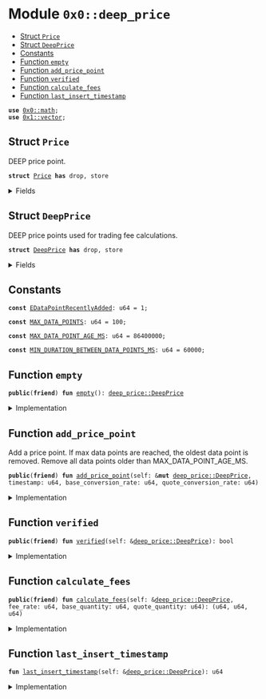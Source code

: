 
<a name="0x0_deep_price"></a>

# Module `0x0::deep_price`



-  [Struct `Price`](#0x0_deep_price_Price)
-  [Struct `DeepPrice`](#0x0_deep_price_DeepPrice)
-  [Constants](#@Constants_0)
-  [Function `empty`](#0x0_deep_price_empty)
-  [Function `add_price_point`](#0x0_deep_price_add_price_point)
-  [Function `verified`](#0x0_deep_price_verified)
-  [Function `calculate_fees`](#0x0_deep_price_calculate_fees)
-  [Function `last_insert_timestamp`](#0x0_deep_price_last_insert_timestamp)


<pre><code><b>use</b> <a href="math.md#0x0_math">0x0::math</a>;
<b>use</b> <a href="dependencies/move-stdlib/vector.md#0x1_vector">0x1::vector</a>;
</code></pre>



<a name="0x0_deep_price_Price"></a>

## Struct `Price`

DEEP price point.


<pre><code><b>struct</b> <a href="deep_price.md#0x0_deep_price_Price">Price</a> <b>has</b> drop, store
</code></pre>



<details>
<summary>Fields</summary>


<dl>
<dt>
<code>timestamp: u64</code>
</dt>
<dd>

</dd>
<dt>
<code>base_conversion_rate: u64</code>
</dt>
<dd>

</dd>
<dt>
<code>quote_conversion_rate: u64</code>
</dt>
<dd>

</dd>
</dl>


</details>

<a name="0x0_deep_price_DeepPrice"></a>

## Struct `DeepPrice`

DEEP price points used for trading fee calculations.


<pre><code><b>struct</b> <a href="deep_price.md#0x0_deep_price_DeepPrice">DeepPrice</a> <b>has</b> drop, store
</code></pre>



<details>
<summary>Fields</summary>


<dl>
<dt>
<code>prices: <a href="dependencies/move-stdlib/vector.md#0x1_vector">vector</a>&lt;<a href="deep_price.md#0x0_deep_price_Price">deep_price::Price</a>&gt;</code>
</dt>
<dd>

</dd>
<dt>
<code>index_to_replace: u64</code>
</dt>
<dd>

</dd>
<dt>
<code>cumulative_base: u64</code>
</dt>
<dd>

</dd>
<dt>
<code>cumulative_quote: u64</code>
</dt>
<dd>

</dd>
</dl>


</details>

<a name="@Constants_0"></a>

## Constants


<a name="0x0_deep_price_EDataPointRecentlyAdded"></a>



<pre><code><b>const</b> <a href="deep_price.md#0x0_deep_price_EDataPointRecentlyAdded">EDataPointRecentlyAdded</a>: u64 = 1;
</code></pre>



<a name="0x0_deep_price_MAX_DATA_POINTS"></a>



<pre><code><b>const</b> <a href="deep_price.md#0x0_deep_price_MAX_DATA_POINTS">MAX_DATA_POINTS</a>: u64 = 100;
</code></pre>



<a name="0x0_deep_price_MAX_DATA_POINT_AGE_MS"></a>



<pre><code><b>const</b> <a href="deep_price.md#0x0_deep_price_MAX_DATA_POINT_AGE_MS">MAX_DATA_POINT_AGE_MS</a>: u64 = 86400000;
</code></pre>



<a name="0x0_deep_price_MIN_DURATION_BETWEEN_DATA_POINTS_MS"></a>



<pre><code><b>const</b> <a href="deep_price.md#0x0_deep_price_MIN_DURATION_BETWEEN_DATA_POINTS_MS">MIN_DURATION_BETWEEN_DATA_POINTS_MS</a>: u64 = 60000;
</code></pre>



<a name="0x0_deep_price_empty"></a>

## Function `empty`



<pre><code><b>public</b>(<b>friend</b>) <b>fun</b> <a href="deep_price.md#0x0_deep_price_empty">empty</a>(): <a href="deep_price.md#0x0_deep_price_DeepPrice">deep_price::DeepPrice</a>
</code></pre>



<details>
<summary>Implementation</summary>


<pre><code><b>public</b>(package) <b>fun</b> <a href="deep_price.md#0x0_deep_price_empty">empty</a>(): <a href="deep_price.md#0x0_deep_price_DeepPrice">DeepPrice</a> {
    <a href="deep_price.md#0x0_deep_price_DeepPrice">DeepPrice</a> {
        prices: <a href="dependencies/move-stdlib/vector.md#0x1_vector">vector</a>[],
        index_to_replace: 0,
        cumulative_base: 0,
        cumulative_quote: 0,
    }
}
</code></pre>



</details>

<a name="0x0_deep_price_add_price_point"></a>

## Function `add_price_point`

Add a price point. If max data points are reached, the oldest data point is removed.
Remove all data points older than MAX_DATA_POINT_AGE_MS.


<pre><code><b>public</b>(<b>friend</b>) <b>fun</b> <a href="deep_price.md#0x0_deep_price_add_price_point">add_price_point</a>(self: &<b>mut</b> <a href="deep_price.md#0x0_deep_price_DeepPrice">deep_price::DeepPrice</a>, timestamp: u64, base_conversion_rate: u64, quote_conversion_rate: u64)
</code></pre>



<details>
<summary>Implementation</summary>


<pre><code><b>public</b>(package) <b>fun</b> <a href="deep_price.md#0x0_deep_price_add_price_point">add_price_point</a>(
    self: &<b>mut</b> <a href="deep_price.md#0x0_deep_price_DeepPrice">DeepPrice</a>,
    timestamp: u64,
    base_conversion_rate: u64,
    quote_conversion_rate: u64,
) {
    <b>assert</b>!(self.<a href="deep_price.md#0x0_deep_price_last_insert_timestamp">last_insert_timestamp</a>() + <a href="deep_price.md#0x0_deep_price_MIN_DURATION_BETWEEN_DATA_POINTS_MS">MIN_DURATION_BETWEEN_DATA_POINTS_MS</a> &lt; timestamp, <a href="deep_price.md#0x0_deep_price_EDataPointRecentlyAdded">EDataPointRecentlyAdded</a>);
    self.prices.push_back(<a href="deep_price.md#0x0_deep_price_Price">Price</a> {
        timestamp: timestamp,
        base_conversion_rate: base_conversion_rate,
        quote_conversion_rate: quote_conversion_rate,
    });
    self.cumulative_base = self.cumulative_base + base_conversion_rate;
    self.cumulative_quote = self.cumulative_quote + quote_conversion_rate;

    <b>let</b> idx = self.index_to_replace;
    <b>if</b> (self.prices.length() == <a href="deep_price.md#0x0_deep_price_MAX_DATA_POINTS">MAX_DATA_POINTS</a> + 1) {
        self.cumulative_base = self.cumulative_base - self.prices[idx].base_conversion_rate;
        self.cumulative_quote = self.cumulative_quote - self.prices[idx].quote_conversion_rate;
        self.prices.swap_remove(idx);
        self.prices.swap_remove(idx);
        self.index_to_replace = self.index_to_replace + 1 % <a href="deep_price.md#0x0_deep_price_MAX_DATA_POINTS">MAX_DATA_POINTS</a>;
    };

    <b>let</b> <b>mut</b> idx = self.index_to_replace;
    <b>while</b> (self.prices[idx].timestamp + <a href="deep_price.md#0x0_deep_price_MAX_DATA_POINT_AGE_MS">MAX_DATA_POINT_AGE_MS</a> &lt; timestamp) {
        self.cumulative_base = self.cumulative_base - self.prices[idx].base_conversion_rate;
        self.cumulative_quote = self.cumulative_quote - self.prices[idx].quote_conversion_rate;
        self.prices.remove(idx);
        self.index_to_replace = self.index_to_replace + 1 % <a href="deep_price.md#0x0_deep_price_MAX_DATA_POINTS">MAX_DATA_POINTS</a>;
        idx = self.index_to_replace;
    }
}
</code></pre>



</details>

<a name="0x0_deep_price_verified"></a>

## Function `verified`



<pre><code><b>public</b>(<b>friend</b>) <b>fun</b> <a href="deep_price.md#0x0_deep_price_verified">verified</a>(self: &<a href="deep_price.md#0x0_deep_price_DeepPrice">deep_price::DeepPrice</a>): bool
</code></pre>



<details>
<summary>Implementation</summary>


<pre><code><b>public</b>(package) <b>fun</b> <a href="deep_price.md#0x0_deep_price_verified">verified</a>(
    self: &<a href="deep_price.md#0x0_deep_price_DeepPrice">DeepPrice</a>,
): bool {
    self.<a href="deep_price.md#0x0_deep_price_last_insert_timestamp">last_insert_timestamp</a>() &gt; 0
}
</code></pre>



</details>

<a name="0x0_deep_price_calculate_fees"></a>

## Function `calculate_fees`



<pre><code><b>public</b>(<b>friend</b>) <b>fun</b> <a href="deep_price.md#0x0_deep_price_calculate_fees">calculate_fees</a>(self: &<a href="deep_price.md#0x0_deep_price_DeepPrice">deep_price::DeepPrice</a>, fee_rate: u64, base_quantity: u64, quote_quantity: u64): (u64, u64, u64)
</code></pre>



<details>
<summary>Implementation</summary>


<pre><code><b>public</b>(package) <b>fun</b> <a href="deep_price.md#0x0_deep_price_calculate_fees">calculate_fees</a>(
    self: &<a href="deep_price.md#0x0_deep_price_DeepPrice">DeepPrice</a>,
    fee_rate: u64,
    base_quantity: u64,
    quote_quantity: u64,
): (u64, u64, u64) {
    <b>if</b> (self.<a href="deep_price.md#0x0_deep_price_verified">verified</a>()) {
        <b>let</b> deep_per_base = <a href="math.md#0x0_math_div">math::div</a>(self.cumulative_base, self.prices.length());
        <b>let</b> deep_per_quote = <a href="math.md#0x0_math_div">math::div</a>(self.cumulative_quote, self.prices.length());
        <b>let</b> base_fee = <a href="math.md#0x0_math_mul">math::mul</a>(fee_rate, <a href="math.md#0x0_math_mul">math::mul</a>(base_quantity, deep_per_base));
        <b>let</b> quote_fee = <a href="math.md#0x0_math_mul">math::mul</a>(fee_rate, <a href="math.md#0x0_math_mul">math::mul</a>(quote_quantity, deep_per_quote));

        <b>return</b> (0, 0, base_fee + quote_fee)
    };

    <b>let</b> base_fee = <a href="math.md#0x0_math_mul">math::mul</a>(fee_rate, base_quantity);
    <b>let</b> quote_fee = <a href="math.md#0x0_math_mul">math::mul</a>(fee_rate, quote_quantity);

    (base_fee, quote_fee, 0)
}
</code></pre>



</details>

<a name="0x0_deep_price_last_insert_timestamp"></a>

## Function `last_insert_timestamp`



<pre><code><b>fun</b> <a href="deep_price.md#0x0_deep_price_last_insert_timestamp">last_insert_timestamp</a>(self: &<a href="deep_price.md#0x0_deep_price_DeepPrice">deep_price::DeepPrice</a>): u64
</code></pre>



<details>
<summary>Implementation</summary>


<pre><code><b>fun</b> <a href="deep_price.md#0x0_deep_price_last_insert_timestamp">last_insert_timestamp</a>(self: &<a href="deep_price.md#0x0_deep_price_DeepPrice">DeepPrice</a>): u64 {
    <b>if</b> (self.prices.length() &gt; 0) {
        self.prices[self.prices.length() - 1].timestamp
    } <b>else</b> {
        0
    }
}
</code></pre>



</details>
